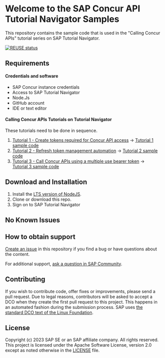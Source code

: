 <!-- # SAP-samples/repository-template
This default template for SAP Samples repositories includes files for README, LICENSE, and .reuse/dep5. All repositories on github.com/SAP-samples will be created based on this template.

# Containing Files

1. The LICENSE file:
In most cases, the license for SAP sample projects is `Apache 2.0`.

2. The .reuse/dep5 file: 
The [Reuse Tool](https://reuse.software/) must be used for your samples project. You can find the .reuse/dep5 in the project initial. Please replace the parts inside the single angle quotation marks < > by the specific information for your repository.

3. The README.md file (this file):
Please edit this file as it is the primary description file for your project. You can find some placeholder titles for sections below.
-->

# Welcome to the SAP Concur API Tutorial Navigator Samples
<!-- Title -->

<!--- Register repository https://api.reuse.software/register, then add REUSE badge:
[![REUSE status](https://api.reuse.software/badge/github.com/SAP-samples/REPO-NAME)](https://api.reuse.software/info/github.com/SAP-samples/REPO-NAME)
-->

This repository contains the sample code that is used in the "Calling Concur APIs" tutorial series on SAP Tutorial Navigator.
<!-- Please include SEO-friendly description -->

[![REUSE status](https://api.reuse.software/badge/github.com/SAP-samples/concur-api-sample-code)](https://api.reuse.software/info/github.com/SAP-samples/concur-api-sample-code)


## Requirements

#### Credentials and software
 - SAP Concur instance credentials
 - Access to SAP Tutorial Navigator
 - Node.Js
 - GitHub account
 - IDE or text editor

#### Calling Concur APIs Tutorials on Tutorial Navigator

These tutorials need to be done in sequence.
1. [Tutorial 1 - Create tokens required for Concur API access](https://developers.sap.com/tutorials/concur-get-refresh-token.html) -> [Tutorial 1 sample code](https://github.com/SAP-samples/concur-api-samplecode/tree/main/SampleCode/Tutorial_1)
2. [Tutorial 2 - Refresh token management automation](https://developers.sap.com/tutorials/concur-refresh-token-management.html) -> [Tutorial 2 sample code](https://github.com/SAP-samples/concur-api-samplecode/tree/main/SampleCode/Tutorial_2)
3. [Tutorial 3 - Call Concur APIs using a multiple use bearer token](https://developers.sap.com/tutorials/concur-calling-apis.html) -> [Tutorial 3 sample code](https://github.com/SAP-samples/concur-api-samplecode/tree/main/SampleCode/Tutorial_3)


## Download and Installation
1. Install the [LTS version of NodeJS](https://nodejs.org/en/download).
2. Clone or download this repo.
3. Sign on to SAP Tutorial Navigator

## No Known Issues
<!-- You may simply state "No known issues. -->

## How to obtain support
[Create an issue](https://github.com/SAP-samples/concur-api-sample-code/issues) in this repository if you find a bug or have questions about the content.
 
For additional support, [ask a question in SAP Community](https://answers.sap.com/questions/ask.html).

## Contributing
If you wish to contribute code, offer fixes or improvements, please send a pull request. Due to legal reasons, contributors will be asked to accept a DCO when they create the first pull request to this project. This happens in an automated fashion during the submission process. SAP uses [the standard DCO text of the Linux Foundation](https://developercertificate.org/).

## License
Copyright (c) 2023 SAP SE or an SAP affiliate company. All rights reserved. This project is licensed under the Apache Software License, version 2.0 except as noted otherwise in the [LICENSE](LICENSE) file.
